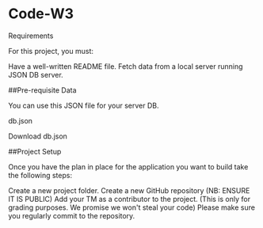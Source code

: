 # Code-W3
Requirements

For this project, you must:

Have a well-written README file.
Fetch data from a local server running JSON DB server.

##Pre-requisite Data

You can use this JSON file for your server DB.

db.json

Download db.json

 ##Project Setup

Once you have the plan in place for the application you want to build take the following steps:

Create a new project folder.
Create a new GitHub repository (NB: ENSURE IT IS PUBLIC)
Add your TM as a contributor to the project. (This is only for grading purposes. We promise we won't steal your code)
Please make sure you regularly commit to the repository.



